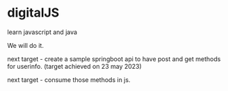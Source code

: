 # digitalJS

learn javascript and java

We will do it.

next target - create a sample springboot api to have post and get methods for userinfo. (target achieved on 23 may 2023)

next target - consume those methods in js.
